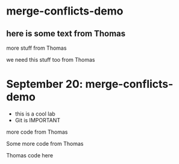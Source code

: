 
# merge-conflicts-demo

## here is some text from Thomas

more stuff from Thomas

we need this stuff too from Thomas

# September 20: merge-conflicts-demo

- this is a cool lab
- Git is IMPORTANT 

more code from Thomas

Some more code from Thomas

Thomas code here
